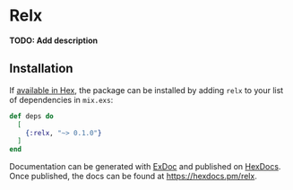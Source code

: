 # Relx

**TODO: Add description**

## Installation

If [available in Hex](https://hex.pm/docs/publish), the package can be installed
by adding `relx` to your list of dependencies in `mix.exs`:

```elixir
def deps do
  [
    {:relx, "~> 0.1.0"}
  ]
end
```

Documentation can be generated with [ExDoc](https://github.com/elixir-lang/ex_doc)
and published on [HexDocs](https://hexdocs.pm). Once published, the docs can
be found at <https://hexdocs.pm/relx>.

